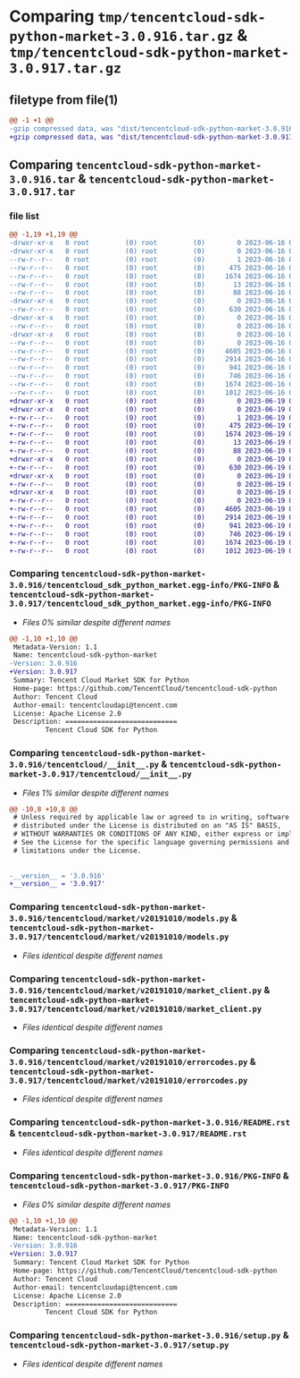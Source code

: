 # Comparing `tmp/tencentcloud-sdk-python-market-3.0.916.tar.gz` & `tmp/tencentcloud-sdk-python-market-3.0.917.tar.gz`

## filetype from file(1)

```diff
@@ -1 +1 @@
-gzip compressed data, was "dist/tencentcloud-sdk-python-market-3.0.916.tar", last modified: Fri Jun 16 00:37:13 2023, max compression
+gzip compressed data, was "dist/tencentcloud-sdk-python-market-3.0.917.tar", last modified: Mon Jun 19 00:28:56 2023, max compression
```

## Comparing `tencentcloud-sdk-python-market-3.0.916.tar` & `tencentcloud-sdk-python-market-3.0.917.tar`

### file list

```diff
@@ -1,19 +1,19 @@
-drwxr-xr-x   0 root         (0) root         (0)        0 2023-06-16 00:37:13.000000 tencentcloud-sdk-python-market-3.0.916/
-drwxr-xr-x   0 root         (0) root         (0)        0 2023-06-16 00:37:13.000000 tencentcloud-sdk-python-market-3.0.916/tencentcloud_sdk_python_market.egg-info/
--rw-r--r--   0 root         (0) root         (0)        1 2023-06-16 00:37:13.000000 tencentcloud-sdk-python-market-3.0.916/tencentcloud_sdk_python_market.egg-info/dependency_links.txt
--rw-r--r--   0 root         (0) root         (0)      475 2023-06-16 00:37:13.000000 tencentcloud-sdk-python-market-3.0.916/tencentcloud_sdk_python_market.egg-info/SOURCES.txt
--rw-r--r--   0 root         (0) root         (0)     1674 2023-06-16 00:37:13.000000 tencentcloud-sdk-python-market-3.0.916/tencentcloud_sdk_python_market.egg-info/PKG-INFO
--rw-r--r--   0 root         (0) root         (0)       13 2023-06-16 00:37:13.000000 tencentcloud-sdk-python-market-3.0.916/tencentcloud_sdk_python_market.egg-info/top_level.txt
--rw-r--r--   0 root         (0) root         (0)       88 2023-06-16 00:37:13.000000 tencentcloud-sdk-python-market-3.0.916/setup.cfg
-drwxr-xr-x   0 root         (0) root         (0)        0 2023-06-16 00:37:13.000000 tencentcloud-sdk-python-market-3.0.916/tencentcloud/
--rw-r--r--   0 root         (0) root         (0)      630 2023-06-16 00:37:13.000000 tencentcloud-sdk-python-market-3.0.916/tencentcloud/__init__.py
-drwxr-xr-x   0 root         (0) root         (0)        0 2023-06-16 00:37:13.000000 tencentcloud-sdk-python-market-3.0.916/tencentcloud/market/
--rw-r--r--   0 root         (0) root         (0)        0 2023-06-16 00:37:13.000000 tencentcloud-sdk-python-market-3.0.916/tencentcloud/market/__init__.py
-drwxr-xr-x   0 root         (0) root         (0)        0 2023-06-16 00:37:13.000000 tencentcloud-sdk-python-market-3.0.916/tencentcloud/market/v20191010/
--rw-r--r--   0 root         (0) root         (0)        0 2023-06-16 00:37:13.000000 tencentcloud-sdk-python-market-3.0.916/tencentcloud/market/v20191010/__init__.py
--rw-r--r--   0 root         (0) root         (0)     4605 2023-06-16 00:37:13.000000 tencentcloud-sdk-python-market-3.0.916/tencentcloud/market/v20191010/models.py
--rw-r--r--   0 root         (0) root         (0)     2914 2023-06-16 00:37:13.000000 tencentcloud-sdk-python-market-3.0.916/tencentcloud/market/v20191010/market_client.py
--rw-r--r--   0 root         (0) root         (0)      941 2023-06-16 00:37:13.000000 tencentcloud-sdk-python-market-3.0.916/tencentcloud/market/v20191010/errorcodes.py
--rw-r--r--   0 root         (0) root         (0)      746 2023-06-16 00:37:13.000000 tencentcloud-sdk-python-market-3.0.916/README.rst
--rw-r--r--   0 root         (0) root         (0)     1674 2023-06-16 00:37:13.000000 tencentcloud-sdk-python-market-3.0.916/PKG-INFO
--rw-r--r--   0 root         (0) root         (0)     1012 2023-06-16 00:37:13.000000 tencentcloud-sdk-python-market-3.0.916/setup.py
+drwxr-xr-x   0 root         (0) root         (0)        0 2023-06-19 00:28:56.000000 tencentcloud-sdk-python-market-3.0.917/
+drwxr-xr-x   0 root         (0) root         (0)        0 2023-06-19 00:28:56.000000 tencentcloud-sdk-python-market-3.0.917/tencentcloud_sdk_python_market.egg-info/
+-rw-r--r--   0 root         (0) root         (0)        1 2023-06-19 00:28:56.000000 tencentcloud-sdk-python-market-3.0.917/tencentcloud_sdk_python_market.egg-info/dependency_links.txt
+-rw-r--r--   0 root         (0) root         (0)      475 2023-06-19 00:28:56.000000 tencentcloud-sdk-python-market-3.0.917/tencentcloud_sdk_python_market.egg-info/SOURCES.txt
+-rw-r--r--   0 root         (0) root         (0)     1674 2023-06-19 00:28:56.000000 tencentcloud-sdk-python-market-3.0.917/tencentcloud_sdk_python_market.egg-info/PKG-INFO
+-rw-r--r--   0 root         (0) root         (0)       13 2023-06-19 00:28:56.000000 tencentcloud-sdk-python-market-3.0.917/tencentcloud_sdk_python_market.egg-info/top_level.txt
+-rw-r--r--   0 root         (0) root         (0)       88 2023-06-19 00:28:56.000000 tencentcloud-sdk-python-market-3.0.917/setup.cfg
+drwxr-xr-x   0 root         (0) root         (0)        0 2023-06-19 00:28:56.000000 tencentcloud-sdk-python-market-3.0.917/tencentcloud/
+-rw-r--r--   0 root         (0) root         (0)      630 2023-06-19 00:28:56.000000 tencentcloud-sdk-python-market-3.0.917/tencentcloud/__init__.py
+drwxr-xr-x   0 root         (0) root         (0)        0 2023-06-19 00:28:56.000000 tencentcloud-sdk-python-market-3.0.917/tencentcloud/market/
+-rw-r--r--   0 root         (0) root         (0)        0 2023-06-19 00:28:56.000000 tencentcloud-sdk-python-market-3.0.917/tencentcloud/market/__init__.py
+drwxr-xr-x   0 root         (0) root         (0)        0 2023-06-19 00:28:56.000000 tencentcloud-sdk-python-market-3.0.917/tencentcloud/market/v20191010/
+-rw-r--r--   0 root         (0) root         (0)        0 2023-06-19 00:28:56.000000 tencentcloud-sdk-python-market-3.0.917/tencentcloud/market/v20191010/__init__.py
+-rw-r--r--   0 root         (0) root         (0)     4605 2023-06-19 00:28:56.000000 tencentcloud-sdk-python-market-3.0.917/tencentcloud/market/v20191010/models.py
+-rw-r--r--   0 root         (0) root         (0)     2914 2023-06-19 00:28:56.000000 tencentcloud-sdk-python-market-3.0.917/tencentcloud/market/v20191010/market_client.py
+-rw-r--r--   0 root         (0) root         (0)      941 2023-06-19 00:28:56.000000 tencentcloud-sdk-python-market-3.0.917/tencentcloud/market/v20191010/errorcodes.py
+-rw-r--r--   0 root         (0) root         (0)      746 2023-06-19 00:28:56.000000 tencentcloud-sdk-python-market-3.0.917/README.rst
+-rw-r--r--   0 root         (0) root         (0)     1674 2023-06-19 00:28:56.000000 tencentcloud-sdk-python-market-3.0.917/PKG-INFO
+-rw-r--r--   0 root         (0) root         (0)     1012 2023-06-19 00:28:56.000000 tencentcloud-sdk-python-market-3.0.917/setup.py
```

### Comparing `tencentcloud-sdk-python-market-3.0.916/tencentcloud_sdk_python_market.egg-info/PKG-INFO` & `tencentcloud-sdk-python-market-3.0.917/tencentcloud_sdk_python_market.egg-info/PKG-INFO`

 * *Files 0% similar despite different names*

```diff
@@ -1,10 +1,10 @@
 Metadata-Version: 1.1
 Name: tencentcloud-sdk-python-market
-Version: 3.0.916
+Version: 3.0.917
 Summary: Tencent Cloud Market SDK for Python
 Home-page: https://github.com/TencentCloud/tencentcloud-sdk-python
 Author: Tencent Cloud
 Author-email: tencentcloudapi@tencent.com
 License: Apache License 2.0
 Description: ============================
         Tencent Cloud SDK for Python
```

### Comparing `tencentcloud-sdk-python-market-3.0.916/tencentcloud/__init__.py` & `tencentcloud-sdk-python-market-3.0.917/tencentcloud/__init__.py`

 * *Files 1% similar despite different names*

```diff
@@ -10,8 +10,8 @@
 # Unless required by applicable law or agreed to in writing, software
 # distributed under the License is distributed on an "AS IS" BASIS,
 # WITHOUT WARRANTIES OR CONDITIONS OF ANY KIND, either express or implied.
 # See the License for the specific language governing permissions and
 # limitations under the License.
 
 
-__version__ = '3.0.916'
+__version__ = '3.0.917'
```

### Comparing `tencentcloud-sdk-python-market-3.0.916/tencentcloud/market/v20191010/models.py` & `tencentcloud-sdk-python-market-3.0.917/tencentcloud/market/v20191010/models.py`

 * *Files identical despite different names*

### Comparing `tencentcloud-sdk-python-market-3.0.916/tencentcloud/market/v20191010/market_client.py` & `tencentcloud-sdk-python-market-3.0.917/tencentcloud/market/v20191010/market_client.py`

 * *Files identical despite different names*

### Comparing `tencentcloud-sdk-python-market-3.0.916/tencentcloud/market/v20191010/errorcodes.py` & `tencentcloud-sdk-python-market-3.0.917/tencentcloud/market/v20191010/errorcodes.py`

 * *Files identical despite different names*

### Comparing `tencentcloud-sdk-python-market-3.0.916/README.rst` & `tencentcloud-sdk-python-market-3.0.917/README.rst`

 * *Files identical despite different names*

### Comparing `tencentcloud-sdk-python-market-3.0.916/PKG-INFO` & `tencentcloud-sdk-python-market-3.0.917/PKG-INFO`

 * *Files 0% similar despite different names*

```diff
@@ -1,10 +1,10 @@
 Metadata-Version: 1.1
 Name: tencentcloud-sdk-python-market
-Version: 3.0.916
+Version: 3.0.917
 Summary: Tencent Cloud Market SDK for Python
 Home-page: https://github.com/TencentCloud/tencentcloud-sdk-python
 Author: Tencent Cloud
 Author-email: tencentcloudapi@tencent.com
 License: Apache License 2.0
 Description: ============================
         Tencent Cloud SDK for Python
```

### Comparing `tencentcloud-sdk-python-market-3.0.916/setup.py` & `tencentcloud-sdk-python-market-3.0.917/setup.py`

 * *Files identical despite different names*


